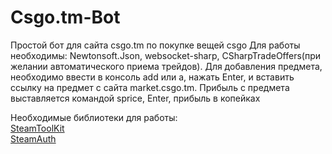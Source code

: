 # Csgo.tm-Bot
Простой бот для сайта csgo.tm по покупке вещей csgo
Для работы необходимы: Newtonsoft.Json, websocket-sharp, CSharpTradeOffers(при желании автоматического приема трейдов).
Для добавления предмета, необходимо ввести в консоль add или a, нажать Enter, и вставить ссылку на предмет с сайта market.csgo.tm.
Прибыль с предмета выставляется командой sprice, Enter, прибыль в копейках

Необходимые библиотеки для работы:<br>
   <a href="https://github.com/FatherFoxxy/SteamToolkit">SteamToolKit</a><br>
   <a href="https://github.com/geel9/SteamAuth">SteamAuth</a>
